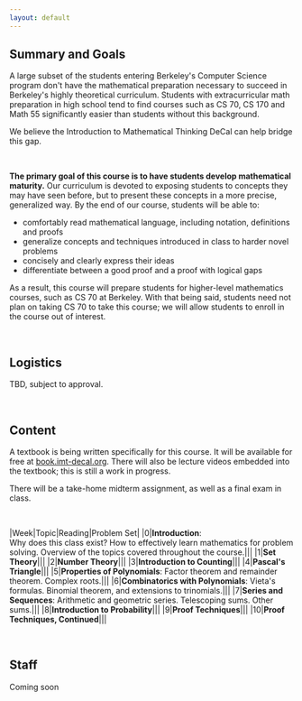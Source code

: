 ```yaml
---
layout: default
---
```


## Summary and Goals

A large subset of the students entering Berkeley's Computer Science program don't have the mathematical preparation necessary to succeed in Berkeley's highly theoretical curriculum. Students with extracurricular math preparation in high school tend to find courses such as CS 70, CS 170 and Math 55 significantly easier than students without this background.

We believe the Introduction to Mathematical Thinking DeCal can help bridge this gap.

<br>

**The primary goal of this course is to have students develop mathematical maturity.** Our curriculum is devoted to exposing students to concepts they may have seen before, but to present these concepts in a more precise, generalized way. By the end of our course, students will be able to:
  - comfortably read mathematical language, including notation, definitions and proofs
  - generalize concepts and techniques introduced in class to harder novel problems
  - concisely and clearly express their ideas
  - differentiate between a good proof and a proof with logical gaps

As a result, this course will prepare students for higher-level mathematics courses, such as CS 70 at Berkeley. With that being said, students need not plan on taking CS 70 to take this course; we will allow students to enroll in the course out of interest.


<br>

## Logistics

TBD, subject to approval.

<br>

## Content

A textbook is being written specifically for this course. It will be available for free at [book.imt-decal.org](https://introduction-to-mathematical-t.gitbooks.io/book/content/). There will also be lecture videos embedded into the textbook; this is still a work in progress.

There will be a take-home midterm assignment, as well as a final exam in class. 

<br>

|Week|Topic|Reading|Problem Set|
|0|**Introduction**: <br>Why does this class exist? How to effectively learn mathematics for problem solving. Overview of the topics covered throughout the course.|||
|1|**Set Theory**|||
|2|**Number Theory**|||
|3|**Introduction to Counting**|||
|4|**Pascal's Triangle**|||
|5|**Properties of Polynomials**: Factor theorem and remainder theorem. Complex roots.|||
|6|**Combinatorics with Polynomials**: Vieta's formulas. Binomial theorem, and extensions to trinomials.|||
|7|**Series and Sequences**: Arithmetic and geometric series. Telescoping sums. Other sums.|||
|8|**Introduction to Probability**|||
|9|**Proof Techniques**|||
|10|**Proof Techniques, Continued**|||

<br>

## Staff

Coming soon
